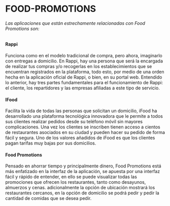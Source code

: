 # FOOD-PROMOTIONS

###### Las aplicaciones que están estrechamente relacionadas con Food Promotions son:  

#### Rappi

Funciona como en el modelo tradicional de compra, pero ahora, imaginarlo con entregas a domicilio. En Rappi, hay una persona que será la encargada de realizar tus compras y/o recogerlas en los establecimientos que se encuentran registrados en la plataforma, todo esto, por medio de una orden hecha en la aplicación oficial de Rappi, o bien, en su portal web. Entendido lo anterior, hay tres partes fundamentales para el funcionamiento de Rappi: el cliente, los repartidores y las empresas afiliadas a este tipo de servicio.

#### IFood

Facilita la vida de todas las personas que solicitan un domicilio, iFood ha desarrollado una plataforma tecnológica innovadora que le permite a todos sus clientes realizar pedidos desde su teléfono móvil sin mayores complicaciones. Una vez los clientes se inscriben tienen acceso a cientos de restaurantes asociados en su ciudad y pueden hacer su pedido de forma fácil y segura. Uno de los valores añadidos de iFood es que los clientes pagan tarifas muy bajas por sus domicilios.

#### Food Promotions 

Pensado en ahorrar tiempo y principalmente dinero, Food Promotions está más enfatizado en la interfaz de la aplicación, se apuesta por una interfaz fácil y rápido de entender, en ello se puede visualizar todas las promociones que ofrecen los restaurantes, tanto como desayunos, almuerzos y cenas. adicionalmente la opción de ubicación mostrará los restaurantes cercanos, en la opción de domicilio se podrá pedir y pedir la cantidad de comidas que se desea pedir. 
